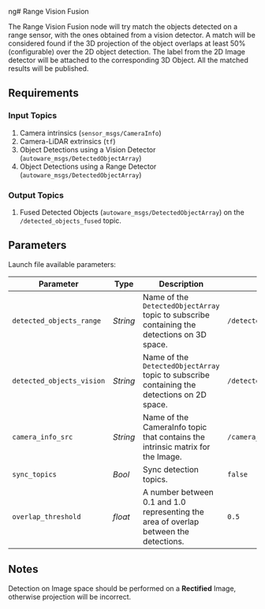 ng# Range Vision Fusion

The Range Vision Fusion node will try match the objects detected on a range sensor, with the ones obtained from a vision detector. 
A match will be considered found if the 3D projection of the object overlaps at least 50% (configurable) over the 2D object detection.
The label from the 2D Image detector will be attached to the corresponding 3D Object. All the matched results will be published. 

## Requirements

### Input Topics
1. Camera intrinsics (`sensor_msgs/CameraInfo`)
1. Camera-LiDAR extrinsics (`tf`)
1. Object Detections using a Vision Detector (`autoware_msgs/DetectedObjectArray`)
1. Object Detections using a Range Detector (`autoware_msgs/DetectedObjectArray`)

### Output Topics
1. Fused Detected Objects (`autoware_msgs/DetectedObjectArray`) on the `/detected_objects_fused` topic.

## Parameters

Launch file available parameters:

|Parameter| Type| Description|Default|
----------|-----|--------|---|
|`detected_objects_range`|*String* |Name of the `DetectedObjectArray` topic to subscribe containing the detections on 3D space.|`/detected_objects_range`|
|`detected_objects_vision`|*String*|Name of the `DetectedObjectArray` topic to subscribe containing the detections on 2D space.|`/detected_objects_vision`|
|`camera_info_src`|*String*|Name of the CameraInfo topic that contains the intrinsic matrix for the Image.|`/camera_info`|
|`sync_topics`|*Bool*|Sync detection topics.|`false`|
|`overlap_threshold`|*float*|A number between 0.1 and 1.0 representing the area of overlap between the detections.|`0.5`|

## Notes

Detection on Image space should be performed on a **Rectified** Image, otherwise projection will be incorrect.